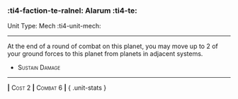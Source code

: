 ### :ti4-faction-te-ralnel: **Alarum** :ti4-te:

Unit Type: Mech :ti4-unit-mech:

---

At the end of a round of combat on this planet, you may move up to 2 of your ground forces to this planet from planets in adjacent systems.

* <span style="font-variant:small-caps;">Sustain Damage</span> 


---

__|__ <span style="font-variant:small-caps;">Cost 2</span> __|__ <span style="font-variant:small-caps;">Combat 6</span> __|__
{ .unit-stats }
